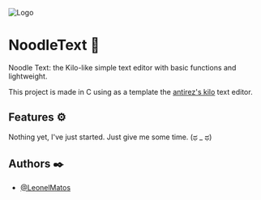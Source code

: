 
![Logo](https://res.cloudinary.com/practicaldev/image/fetch/s--maumKUWk--/c_limit%2Cf_auto%2Cfl_progressive%2Cq_auto%2Cw_880/https://dev-to-uploads.s3.amazonaws.com/uploads/articles/83n82iy1uqpwrgbg368t.png)


# NoodleText 🍜

Noodle Text: the Kilo-like simple text editor with basic functions 
and lightweight.

This project is made in C using as a template the
[antirez's kilo](http://antirez.com/news/108) text editor.


## Features ⚙️

Nothing yet, I've just started.
Just give me some time.
(ಥ _ ಥ)


## Authors ✒️

- [@LeonelMatos](https://www.github.com/LeonelMatos)

